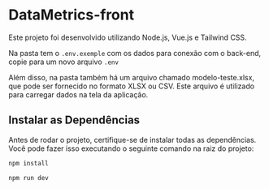 # DataMetrics-front

Este projeto foi desenvolvido utilizando Node.js, Vue.js e Tailwind CSS.

Na pasta tem o `.env.exemple` com os dados para conexão com o back-end, copie para um novo arquivo `.env`

Além disso, na pasta também há um arquivo chamado modelo-teste.xlsx, que pode ser fornecido no formato XLSX ou CSV. Este arquivo é utilizado para carregar dados na tela da aplicação.

## Instalar as Dependências

Antes de rodar o projeto, certifique-se de instalar todas as dependências. Você pode fazer isso executando o seguinte comando na raiz do projeto:

```sh
npm install
```

```sh
npm run dev
```
